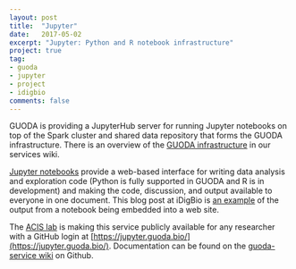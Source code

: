 ```yaml
---
layout: post
title:  "Jupyter"
date:   2017-05-02
excerpt: "Jupyter: Python and R notebook infrastructure"
project: true
tag:
- guoda 
- jupyter
- project
- idigbio
comments: false
---
```

GUODA is providing a JupyterHub server for running Jupyter notebooks
on top of the Spark cluster and shared data repository that forms the GUODA 
infrastructure. There is an overview of the [GUODA infrastructure](https://github.com/bio-guoda/guoda-services/wiki/Overview)
in our services wiki.

[Jupyter notebooks](http://jupyter.org/) provide a web-based interface for 
writing data analysis and exploration code (Python is fully supported in GUODA and R is in development)
and making the code, discussion, and output available to everyone in one
document. This blog post at iDigBio is [an example](https://github.com/iDigBio/idb-spark/blob/master/notebook/Cardinality_of_iDigBio_Data.ipynb)
of the output from a notebook being embedded into a web site.

The [ACIS lab](https://acis.ufl.edu/) is making this service publicly available for any researcher with
a GitHub login at [https://jupyter.guoda.bio/](https://jupyter.guoda.bio/).
Documentation can be found on the [guoda-service wiki](https://github.com/bio-guoda/guoda-services/wiki/Jupyter-Notebooks)
on Github.